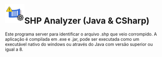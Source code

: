 
<img align="left" width="64" height="64" src="https://github.com/daviddev16/shp-analyzer/blob/master/icon.png" alt="Icon">

# SHP Analyzer (Java & CSharp)

Este programa server para identificar o arquivo .shp que veio corrompido.
A aplicação é compilada em .exe e .jar, pode ser executada como um executável nativo do windows ou através do Java com versão superior ou igual a 8.
